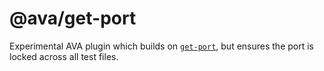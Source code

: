 # @ava/get-port

Experimental AVA plugin which builds on [`get-port`](https://github.com/sindresorhus/get-port), but ensures the port is locked across all test files.
